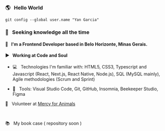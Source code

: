 ### 🌎 &nbsp;  Hello World

`git config --global user.name "Yan Garcia"`

### 🥑 &nbsp;  Seeking knowledge all the time

#### 🚀 &nbsp; I'm a Frontend Developer based in Belo Horizonte, Minas Gerais.

#### ▶ &nbsp; Working at Code and Soul

-  💻 &nbsp; Technologies I'm familiar with: HTML5, CSS3, Typescript and Javascript (React, Next.js, React Native, Node.js), SQL (MySQL mainly), Agile methodologies (Scrum and Sprint)

-  🔨 &nbsp; Tools: Visual Studio Code, Git, GitHub, Insomnia, Beekeeper Studio, Figma

🌱 &nbsp; Volunteer at [Mercy for Animals](https://mercyforanimals.org)

<br />

📚 &nbsp; My book case ( repository soon )
